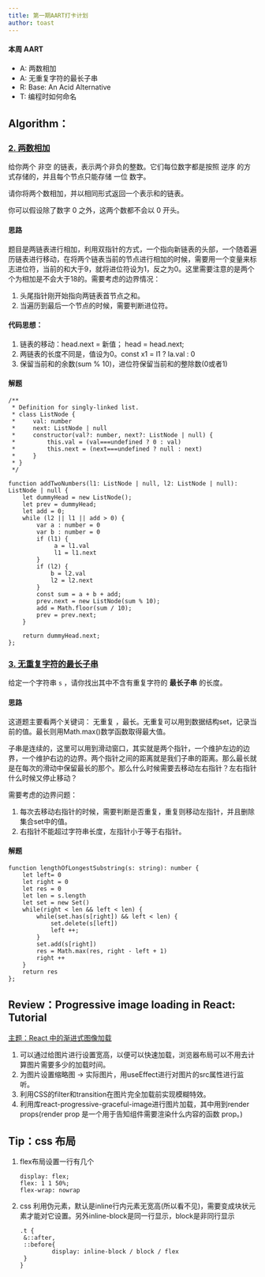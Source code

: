 ```yaml
---
title: 第一期AART打卡计划
author: toast
---
```


#### 本周 AART

- A: 两数相加
- A: 无重复字符的最长子串
- R: Base: An Acid Alternative
- T: 编程时如何命名

## Algorithm：

### [2. 两数相加](https://leetcode.cn/problems/add-two-numbers/)

给你两个 非空 的链表，表示两个非负的整数。它们每位数字都是按照 逆序 的方式存储的，并且每个节点只能存储 一位 数字。

请你将两个数相加，并以相同形式返回一个表示和的链表。

你可以假设除了数字 0 之外，这两个数都不会以 0 开头。

#### 思路

题目是两链表进行相加，利用双指针的方式，一个指向新链表的头部，一个随着遍历链表进行移动，在将两个链表当前的节点进行相加的时候，需要用一个变量来标志进位符，当前的和大于9，就将进位符设为1，反之为0。这里需要注意的是两个个为相加是不会大于18的。需要考虑的边界情况：

1. 头尾指针刚开始指向两链表首节点之和。
2. 当遍历到最后一个节点的时候，需要判断进位符。

#### 代码思想：

1. 链表的移动：head.next = 新值； head = head.next;
2. 两链表的长度不同是，值设为0。const x1 = l1 ? la.val : 0
3. 保留当前和的余数(sum % 10)，进位符保留当前和的整除数(0或者1)

#### 解题

```
/**
 * Definition for singly-linked list.
 * class ListNode {
 *     val: number
 *     next: ListNode | null
 *     constructor(val?: number, next?: ListNode | null) {
 *         this.val = (val===undefined ? 0 : val)
 *         this.next = (next===undefined ? null : next)
 *     }
 * }
 */

function addTwoNumbers(l1: ListNode | null, l2: ListNode | null): ListNode | null {
    let dummyHead = new ListNode();
    let prev = dummyHead;
    let add = 0;
    while (l2 || l1 || add > 0) {
        var a : number = 0
        var b : number = 0
        if (l1) {
             a = l1.val
             l1 = l1.next
        }
        if (l2) {
            b = l2.val
            l2 = l2.next
        }
        const sum = a + b + add;
        prev.next = new ListNode(sum % 10);
        add = Math.floor(sum / 10);
        prev = prev.next;
    }

    return dummyHead.next;
};
```

### [3. 无重复字符的最长子串](https://leetcode.cn/problems/longest-substring-without-repeating-characters/)

给定一个字符串 `s` ，请你找出其中不含有重复字符的 **最长子串** 的长度。

#### 思路

这道题主要看两个关键词： 无重复 ，最长。无重复可以用到数据结构set，记录当前的值。最长则用Math.max()数学函数取得最大值。

子串是连续的，这里可以用到滑动窗口，其实就是两个指针，一个维护左边的边界，一个维护右边的边界。两个指针之间的距离就是我们子串的距离。那么最长就是在每次的滑动中保留最长的那个。那么什么时候需要去移动左右指针？左右指针什么时候又停止移动？

需要考虑的边界问题：

1. 每次去移动右指针的时候，需要判断是否重复，重复则移动左指针，并且删除集合set中的值。
2. 右指针不能超过字符串长度，左指针小于等于右指针。

#### 解题

```
function lengthOfLongestSubstring(s: string): number {
    let left= 0
    let right = 0
    let res = 0
    let len = s.length
    let set = new Set()
    while(right < len && left < len) {
        while(set.has(s[right]) && left < len) {
            set.delete(s[left])
            left ++;
        }
        set.add(s[right])
        res = Math.max(res, right - left + 1)
        right ++
    }
    return res
};
```

## Review：Progressive image loading in React: Tutorial

[主题：React 中的渐进式图像加载](https://blog.logrocket.com/progressive-image-loading-react-tutorial/)

1. 可以通过给图片进行设置宽高，以便可以快速加载，浏览器布局可以不用去计算图片需要多少的加载时间。
2. 为图片设置缩略图 -> 实际图片，用useEffect进行对图片的src属性进行监听。
3. 利用CSS的filter和transition在图片完全加载前实现模糊特效。
4. 利用库react-progressive-graceful-image进行图片加载，其中用到render props(render prop 是一个用于告知组件需要渲染什么内容的函数 prop。)

## Tip：css 布局

1. flex布局设置一行有几个

   ```
   display: flex;
   flex: 1 1 50%;
   flex-wrap: nowrap
   ```

2. css 利用伪元素，默认是inline行内元素无宽高(所以看不见)，需要变成块状元素才能对它设置。另外inline-block是同一行显示，block是非同行显示

   ```
   .t {
   	&::after,
   	::before{
   			display: inline-block / block / flex
   	}
   }
   ```

   